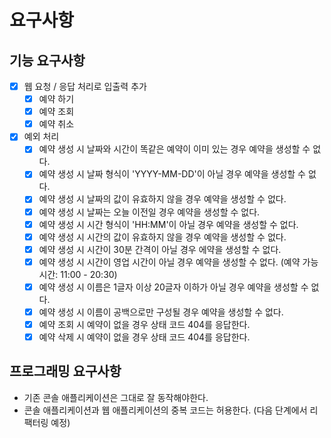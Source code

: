 # 요구사항

## 기능 요구사항

- [x] 웹 요청 / 응답 처리로 입출력 추가
    - [x] 예약 하기
    - [x] 예약 조회
    - [x] 예약 취소
- [x] 예외 처리
    - [x] 예약 생성 시 날짜와 시간이 똑같은 예약이 이미 있는 경우 예약을 생성할 수 없다.
    - [x] 예약 생성 시 날짜 형식이 'YYYY-MM-DD'이 아닐 경우 예약을 생성할 수 없다.
    - [x] 예약 생성 시 날짜의 값이 유효하지 않을 경우 예약을 생성할 수 없다.
    - [x] 예약 생성 시 날짜는 오늘 이전일 경우 예약을 생성할 수 없다.
    - [x] 예약 생성 시 시간 형식이 'HH:MM'이 아닐 경우 예약을 생성할 수 없다.
    - [x] 예약 생성 시 시간의 값이 유효하지 않을 경우 예약을 생성할 수 없다.
    - [x] 예약 생성 시 시간이 30분 간격이 아닐 경우 에약을 생성할 수 없다.
    - [x] 예약 생성 시 시간이 영업 시간이 아닐 경우 예약을 생성할 수 없다. (예약 가능 시간: 11:00 - 20:30)
    - [x] 예약 생성 시 이름은 1글자 이상 20글자 이하가 아닐 경우 예약을 생성할 수 없다.
    - [x] 예약 생성 시 이름이 공백으로만 구성될 경우 예약을 생성할 수 없다.
    - [x] 예약 조회 시 예약이 없을 경우 상태 코드 404를 응답한다.
    - [x] 예약 삭제 시 예약이 없을 경우 상태 코드 404를 응답한다.

## 프로그래밍 요구사항

- 기존 콘솔 애플리케이션은 그대로 잘 동작해야한다.
- 콘솔 애플리케이션과 웹 애플리케이션의 중복 코드는 허용한다. (다음 단계에서 리팩터링 예정)
